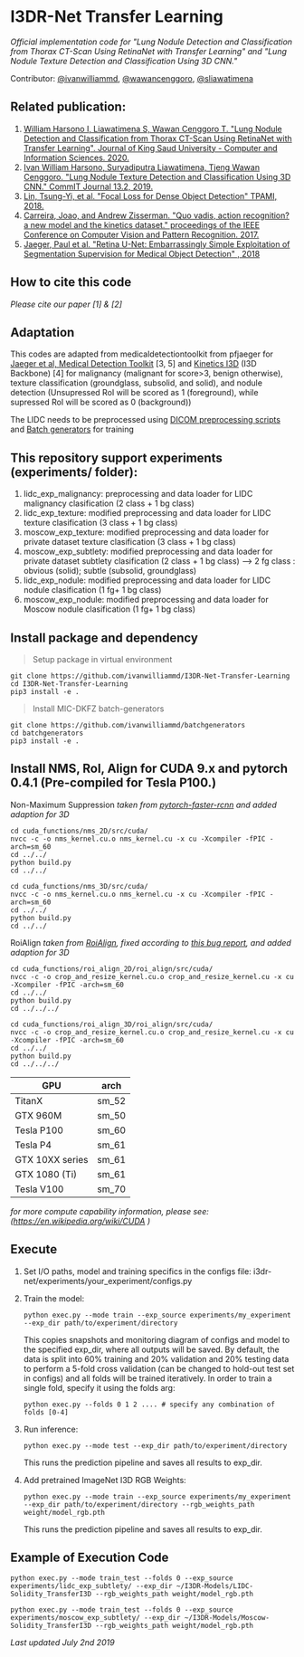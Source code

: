 # I3DR-Net Transfer Learning
*Official implementation code for "Lung Nodule Detection and Classification from Thorax CT-Scan Using RetinaNet with Transfer Learning" and "Lung Nodule Texture Detection and Classification Using 3D CNN."*

Contributor:
[@ivanwilliammd](https://github.com/ivanwilliammd), [@wawancenggoro](https://github.com/wawancenggoro), [@sliawatimena](https://github.com/sliawatimena)

## Related publication:

1. [William Harsono I, Liawatimena S, Wawan Cenggoro T. "Lung Nodule Detection and Classification from Thorax CT-Scan Using RetinaNet with Transfer Learning". Journal of King Saud University - Computer and Information Sciences. 2020.](https://doi.org/10.1016/j.jksuci.2020.03.013) 
2. [Ivan William Harsono, Suryadiputra Liawatimena, Tjeng Wawan Cenggoro. "Lung Nodule Texture Detection and Classification Using 3D CNN." CommIT Journal 13.2, 2019.](https://journal.binus.ac.id/index.php/commit/article/view/5995)
3. [Lin, Tsung-Yi, et al. "Focal Loss for Dense Object Detection" TPAMI, 2018.](https://arxiv.org/abs/1708.02002)
4. [Carreira, Joao, and Andrew Zisserman. "Quo vadis, action recognition? a new model and the kinetics dataset." proceedings of the IEEE Conference on Computer Vision and Pattern Recognition. 2017.](https://arxiv.org/abs/1705.07750)
5. [Jaeger, Paul et al. "Retina U-Net: Embarrassingly Simple Exploitation of Segmentation Supervision for Medical Object Detection" , 2018](https://arxiv.org/abs/1811.08661)

## How to cite this code
*Please cite our paper [1] & [2]*

## Adaptation
This codes are adapted from medicaldetectiontoolkit from pfjaeger for [Jaeger et al, Medical Detection Toolkit](https://github.com/pfjaeger/medicaldetectiontoolkit) [3, 5] and [Kinetics I3D](https://github.com/hassony2/kinetics_i3d_pytorch) (I3D Backbone) [4] for malignancy (malignant for score>3, benign otherwise), texture classification (groundglass, subsolid, and solid), and nodule detection (Unsupressed RoI will be scored as 1 (foreground), while supressed RoI will be scored as 0 (background))

The LIDC needs to be preprocessed using [DICOM preprocessing scripts](https://github.com/ivanwilliammd/DICOM-data-preprocessing-script) and [Batch generators](https://github.com/ivanwilliammd/batchgenerators) for training


## This repository support experiments (experiments/ folder):
1. lidc_exp_malignancy: preprocessing and data loader for LIDC malignancy clasification (2 class + 1 bg class)
2. lidc_exp_texture: modified preprocessing and data loader for LIDC texture clasification (3 class + 1 bg class)
3. moscow_exp_texture: modified preprocessing and data loader for private dataset texture clasification  (3 class + 1 bg class)
4. moscow_exp_subtlety: modified preprocessing and data loader for private dataset subtlety clasification  (2 class + 1 bg class) --> 2 fg class : obvious (solid); subtle (subsolid, groundglass)
5. lidc_exp_nodule: modified preprocessing and data loader for LIDC nodule clasification (1 fg+ 1 bg class)
6. moscow_exp_nodule: modified preprocessing and data loader for Moscow nodule clasification (1 fg+ 1 bg class)


## Install package and dependency

> Setup package in virtual environment
```
git clone https://github.com/ivanwilliammd/I3DR-Net-Transfer-Learning
cd I3DR-Net-Transfer-Learning
pip3 install -e .
```

> Install MIC-DKFZ batch-generators 
```
git clone https://github.com/ivanwilliammd/batchgenerators
cd batchgenerators
pip3 install -e .
```

## Install NMS, RoI, Align for CUDA 9.x and pytorch 0.4.1 (Pre-compiled for Tesla P100.)

Non-Maximum Suppression 
*taken from [pytorch-faster-rcnn](https://github.com/ruotianluo/pytorch-faster-rcnn) and added adaption for 3D*
```
cd cuda_functions/nms_2D/src/cuda/
nvcc -c -o nms_kernel.cu.o nms_kernel.cu -x cu -Xcompiler -fPIC -arch=sm_60
cd ../../
python build.py
cd ../../

cd cuda_functions/nms_3D/src/cuda/
nvcc -c -o nms_kernel.cu.o nms_kernel.cu -x cu -Xcompiler -fPIC -arch=sm_60
cd ../../
python build.py
cd ../../
```
RoiAlign 
*taken from [RoiAlign](https://github.com/longcw/RoIAlign.pytorch), fixed according to [this bug report](https://hackernoon.com/how-tensorflows-tf-image-resize-stole-60-days-of-my-life-aba5eb093f35), and added adaption for 3D*

```
cd cuda_functions/roi_align_2D/roi_align/src/cuda/
nvcc -c -o crop_and_resize_kernel.cu.o crop_and_resize_kernel.cu -x cu -Xcompiler -fPIC -arch=sm_60
cd ../../
python build.py
cd ../../../

cd cuda_functions/roi_align_3D/roi_align/src/cuda/
nvcc -c -o crop_and_resize_kernel.cu.o crop_and_resize_kernel.cu -x cu -Xcompiler -fPIC -arch=sm_60
cd ../../
python build.py
cd ../../../
```

| GPU | arch |
| --- | --- |
| TitanX | sm_52 |
| GTX 960M | sm_50 |
| Tesla P100 | sm_60 |
| Tesla P4 | sm_61 |
| GTX 10XX series | sm_61 |
| GTX 1080 (Ti) | sm_61 |
| Tesla V100 | sm_70 |

*for more compute capability information, please see: (https://en.wikipedia.org/wiki/CUDA )*

## Execute
1. Set I/O paths, model and training specifics in the configs file: i3dr-net/experiments/your_experiment/configs.py
2. Train the model: 

	```
	python exec.py --mode train --exp_source experiments/my_experiment --exp_dir path/to/experiment/directory       
	```

	This copies snapshots and monitoring diagram of configs and model to the specified exp_dir, where all outputs will be saved. By default, the data is split into 60% training and 20% validation and 20% testing data to perform a 5-fold cross validation (can be changed to hold-out test set in configs) and all folds will be trained iteratively. In order to train a single fold, specify it using the folds arg: 

	```
	python exec.py --folds 0 1 2 .... # specify any combination of folds [0-4]
	```

3. Run inference:
	
	```
	python exec.py --mode test --exp_dir path/to/experiment/directory 
	```
	
	This runs the prediction pipeline and saves all results to exp_dir.

4. Add pretrained ImageNet I3D RGB Weights:
	
	```
	python exec.py --mode train --exp_source experiments/my_experiment --exp_dir path/to/experiment/directory --rgb_weights_path weight/model_rgb.pth     
	``` 
	
	This runs the prediction pipeline and saves all results to exp_dir.
	

## Example of Execution Code
```
python exec.py --mode train_test --folds 0 --exp_source experiments/lidc_exp_subtlety/ --exp_dir ~/I3DR-Models/LIDC-Solidity_TransferI3D --rgb_weights_path weight/model_rgb.pth
```
```
python exec.py --mode train_test --folds 0 --exp_source experiments/moscow_exp_subtlety/ --exp_dir ~/I3DR-Models/Moscow-Solidity_TransferI3D --rgb_weights_path weight/model_rgb.pth
```

*Last updated July 2nd 2019*
